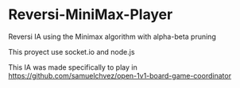 # Reversi-MiniMax-Player
Reversi IA using the Minimax algorithm with alpha-beta pruning

This proyect use socket.io and node.js

This IA was made specifically to play in  https://github.com/samuelchvez/open-1v1-board-game-coordinator

